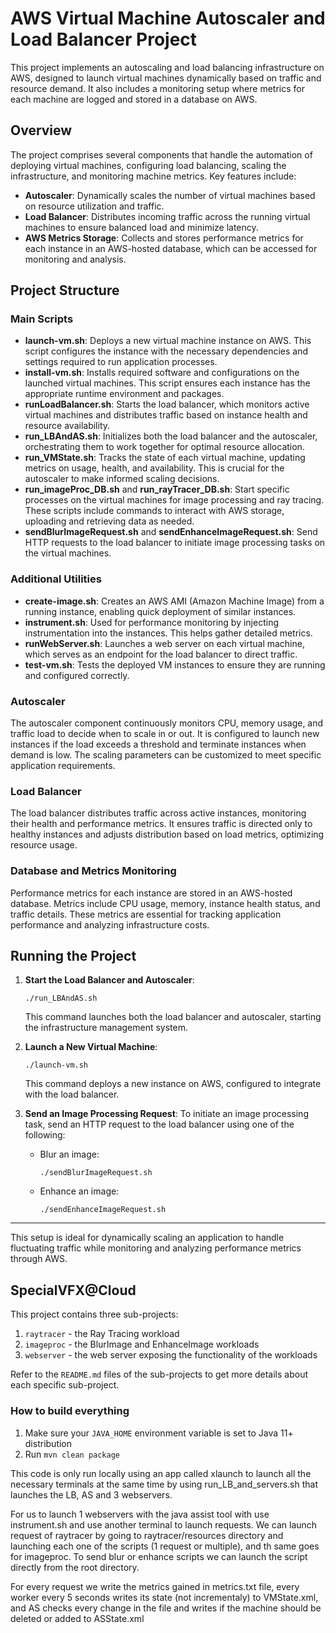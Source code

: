 # AWS Virtual Machine Autoscaler and Load Balancer Project

This project implements an autoscaling and load balancing infrastructure on AWS, designed to launch virtual machines dynamically based on traffic and resource demand. It also includes a monitoring setup where metrics for each machine are logged and stored in a database on AWS.

## Overview

The project comprises several components that handle the automation of deploying virtual machines, configuring load balancing, scaling the infrastructure, and monitoring machine metrics. Key features include:

- **Autoscaler**: Dynamically scales the number of virtual machines based on resource utilization and traffic.
- **Load Balancer**: Distributes incoming traffic across the running virtual machines to ensure balanced load and minimize latency.
- **AWS Metrics Storage**: Collects and stores performance metrics for each instance in an AWS-hosted database, which can be accessed for monitoring and analysis.

## Project Structure

### Main Scripts

- **launch-vm.sh**: Deploys a new virtual machine instance on AWS. This script configures the instance with the necessary dependencies and settings required to run application processes.
- **install-vm.sh**: Installs required software and configurations on the launched virtual machines. This script ensures each instance has the appropriate runtime environment and packages.
- **runLoadBalancer.sh**: Starts the load balancer, which monitors active virtual machines and distributes traffic based on instance health and resource availability.
- **run_LBAndAS.sh**: Initializes both the load balancer and the autoscaler, orchestrating them to work together for optimal resource allocation.
- **run_VMState.sh**: Tracks the state of each virtual machine, updating metrics on usage, health, and availability. This is crucial for the autoscaler to make informed scaling decisions.
- **run_imageProc_DB.sh** and **run_rayTracer_DB.sh**: Start specific processes on the virtual machines for image processing and ray tracing. These scripts include commands to interact with AWS storage, uploading and retrieving data as needed.
- **sendBlurImageRequest.sh** and **sendEnhanceImageRequest.sh**: Send HTTP requests to the load balancer to initiate image processing tasks on the virtual machines.

### Additional Utilities

- **create-image.sh**: Creates an AWS AMI (Amazon Machine Image) from a running instance, enabling quick deployment of similar instances.
- **instrument.sh**: Used for performance monitoring by injecting instrumentation into the instances. This helps gather detailed metrics.
- **runWebServer.sh**: Launches a web server on each virtual machine, which serves as an endpoint for the load balancer to direct traffic.
- **test-vm.sh**: Tests the deployed VM instances to ensure they are running and configured correctly.

### Autoscaler

The autoscaler component continuously monitors CPU, memory usage, and traffic load to decide when to scale in or out. It is configured to launch new instances if the load exceeds a threshold and terminate instances when demand is low. The scaling parameters can be customized to meet specific application requirements.

### Load Balancer

The load balancer distributes traffic across active instances, monitoring their health and performance metrics. It ensures traffic is directed only to healthy instances and adjusts distribution based on load metrics, optimizing resource usage.

### Database and Metrics Monitoring

Performance metrics for each instance are stored in an AWS-hosted database. Metrics include CPU usage, memory, instance health status, and traffic details. These metrics are essential for tracking application performance and analyzing infrastructure costs.

## Running the Project

1. **Start the Load Balancer and Autoscaler**:
   ```
   ./run_LBAndAS.sh
   ```
   This command launches both the load balancer and autoscaler, starting the infrastructure management system.

2. **Launch a New Virtual Machine**:
   ```
   ./launch-vm.sh
   ```
   This command deploys a new instance on AWS, configured to integrate with the load balancer.

3. **Send an Image Processing Request**:
   To initiate an image processing task, send an HTTP request to the load balancer using one of the following:
   - Blur an image:
     ```
     ./sendBlurImageRequest.sh
     ```
   - Enhance an image:
     ```
     ./sendEnhanceImageRequest.sh
     ```

---

This setup is ideal for dynamically scaling an application to handle fluctuating traffic while monitoring and analyzing performance metrics through AWS.

## SpecialVFX@Cloud

This project contains three sub-projects:

1. `raytracer` - the Ray Tracing workload
2. `imageproc` - the BlurImage and EnhanceImage workloads
3. `webserver` - the web server exposing the functionality of the workloads

Refer to the `README.md` files of the sub-projects to get more details about each specific sub-project.

### How to build everything

1. Make sure your `JAVA_HOME` environment variable is set to Java 11+ distribution
2. Run `mvn clean package`

This code is only run locally using an app called xlaunch to launch  all the necessary terminals at the same time by using run_LB_and_servers.sh that launches the LB, AS and 3 webservers.

For us to launch 1 webservers with the java assist tool with use instrument.sh and use another terminal to launch requests. 
We can launch request of raytracer by going to raytracer/resources directory and launching each one of the scripts (1 request or multiple), and th same goes for imageproc.
To send blur or enhance scripts we can launch the script directly from the root directory.

For every request we write the metrics gained in metrics.txt file, every worker every 5 seconds writes its state (not incrementaly) to VMState.xml, and AS checks every change in the file and writes if the machine should be deleted or added to ASState.xml

